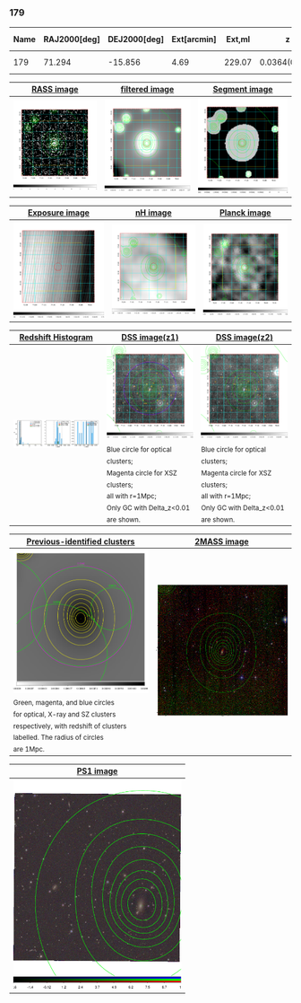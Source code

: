 <div STYLE="page-break-after: always;"></div>

### 179

|Name|RAJ2000[deg]|DEJ2000[deg] |Ext[arcmin]| Ext,ml | z | z_src| C|GC(XSZ,Delta_z<0.01)| GC(OPT,Delta_z<0.01)|GC| R_sig[arcmin] | R500[arcmin] | R500[Mpc]| CRsig[c/s] | CR500[c/s] |L500[1E44 erg/s]|F500[1E-12 erg/s/cm^2]| M500[1E14 Msun]|Tx[keV]|Cnt_sig|Beta|Rc[arcmin]|Comment|Alias|
|---|---|---|---|---|---|------|---|--------|---------|----------|---|---|---|---|---|---|---|---|---|---|---|---|---|---|
|179| 71.294| -15.856| 4.69| 229.07| 0.0364(0.005)| z1, z_xsz| B| MCXC| N| MCXC, N, W| 18.775| 16.809| 0.729| 0.519(0.060)| 0.511(0.059)| 0.272(0.019)| 8.846(0.611)| 1.14(0.04)| 2.35(0.05)| 265.9| 0.706(-0.051+0.065)| 5.448(-0.718+0.855)| -| k513|

|[RASS image](../image/179/179_img.pdf)|[filtered image](../image/179/179_fil.pdf)|[Segment image](../image/179/179_seg.pdf)|
|-------------------|--------------------|-------------------|
| <img src="../image/179/179_img.png" width="300">  | <img src="../image/179/179_fil.png" width="300">   | <img src="../image/179/179_seg.png" width="300">  |

|[Exposure image](../image/179/179_mex.pdf)| [nH image](../image/179/179_nh.pdf)| [Planck image](../image/179/179_p.pdf)|
|-------------------|--------------------|-------------------|
|<img src="../image/179/179_mex.png" width="300">   | <img src="../image/179/179_nh.png" width="300">    | <img src="../image/179/179_p.png" width="300"> |

|[Redshift Histogram](../image/179/179_zg.pdf) | [DSS image(z1)](../image/179/179_dss_z1.pdf)      |  [DSS image(z2)](../image/179/179_dss_z2.pdf)    |
|-------------------|--------------------|-------------------|
|<img src="../image/179/179_zg.png" width="300"> |<img src="../image/179/179_dss_z1.png" width="300"> <sub><br>Blue circle for optical clusters; <br>Magenta circle for XSZ clusters; <br>all with r=1Mpc; <br>Only GC with Delta_z<0.01 are shown. </sub>| <img src="../image/179/179_dss_z2.png" width="300"><sub><br>Blue circle for optical clusters; <br>Magenta circle for XSZ clusters; <br>all with r=1Mpc; <br>Only GC with Delta_z<0.01 are shown. </sub> |

|[Previous-identified clusters](../image/179/179_gc.pdf) | [2MASS image](../image/179/179_2mass.pdf)      |
|-------------------|-------------------|
|<img src=../image/179/179_gc.png width="300"> <br><sub>Green, magenta, and blue circles <br>for optical, X-ray and SZ clusters <br>respectively, with redshift of clusters <br>labelled. The radius of circles <br>are 1Mpc.</sub>|<img src="../image/179/179_2mass.png" width="300">  |

|[PS1 image](../image/179/179_ps1.pdf)            |
|-------------------|
| <img src="../image/179/179_ps1.png" width="300">  |
